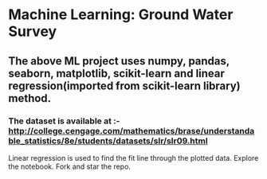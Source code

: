 # Machine Learning: Ground Water Survey
## The above ML project uses numpy, pandas, seaborn, matplotlib, scikit-learn and linear regression(imported from scikit-learn library) method.
### The dataset is available at :- http://college.cengage.com/mathematics/brase/understandable_statistics/8e/students/datasets/slr/slr09.html

<p> Linear regression is used to find the fit line through the plotted data. Explore the notebook. Fork and star the repo.</p>
